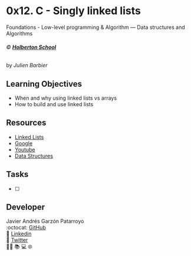 # 0x12. C - Singly linked lists
Foundations - Low-level programming & Algorithm ― Data structures and Algorithms

###### :copyright: **[Holberton School](https://www.holbertonschool.com/)**
by _Julien Barbier_

## Learning Objectives
* When and why using linked lists vs arrays
* How to build and use linked lists

## Resources
* [Linked Lists](https://www.youtube.com/watch?v=udapt4FGY20&feature=youtu.be&t=2m10s)
* [Google](https://www.google.com/search?q=linked+lists&cad=h)
* [Youtube](https://www.youtube.com/results?search_query=linked+lists)
* [Data Structures](https://intranet.hbtn.io/concepts/120)

## Tasks
* [ ] 

## Developer
Javier Andrés Garzón Patarroyo  
:octocat: [GitHub](https://github.com/javierandresgp/)  
:link: [Linkedin](https://www.linkedin.com/in/javierandresgp/)  
:link: [Twitter](https://twitter.com/javierandresgp0)  
:man_technologist: :books: :computer: :globe_with_meridians:
